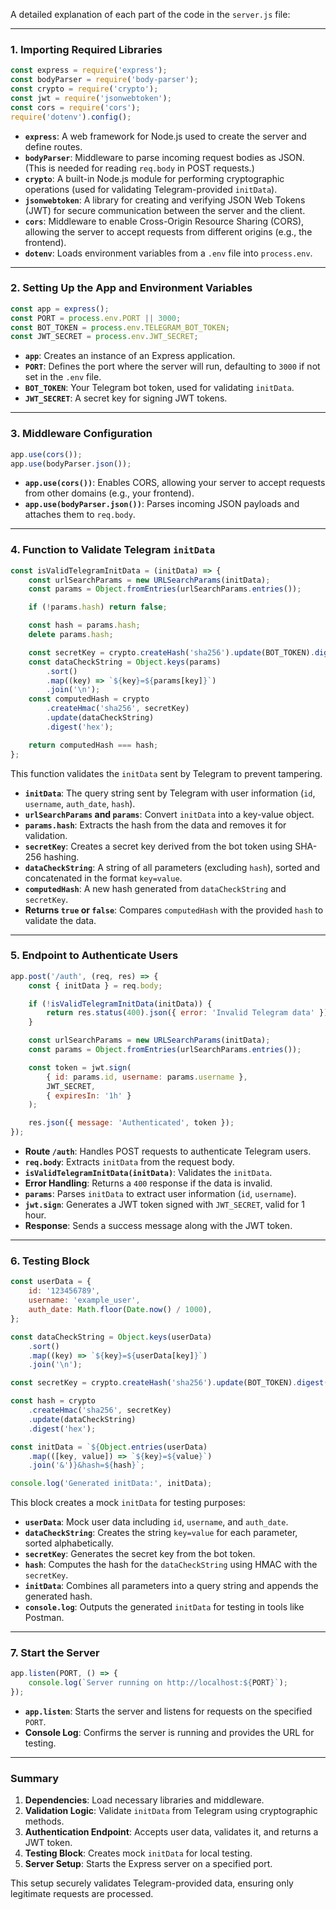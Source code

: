 A detailed explanation of each part of the code in the `server.js` file:

---

### **1. Importing Required Libraries**

```javascript
const express = require('express');
const bodyParser = require('body-parser');
const crypto = require('crypto');
const jwt = require('jsonwebtoken');
const cors = require('cors');
require('dotenv').config();
```

-   **`express`**: A web framework for Node.js used to create the server and define routes.
-   **`bodyParser`**: Middleware to parse incoming request bodies as JSON. (This is needed for reading `req.body` in POST requests.)
-   **`crypto`**: A built-in Node.js module for performing cryptographic operations (used for validating Telegram-provided `initData`).
-   **`jsonwebtoken`**: A library for creating and verifying JSON Web Tokens (JWT) for secure communication between the server and the client.
-   **`cors`**: Middleware to enable Cross-Origin Resource Sharing (CORS), allowing the server to accept requests from different origins (e.g., the frontend).
-   **`dotenv`**: Loads environment variables from a `.env` file into `process.env`.

---

### **2. Setting Up the App and Environment Variables**

```javascript
const app = express();
const PORT = process.env.PORT || 3000;
const BOT_TOKEN = process.env.TELEGRAM_BOT_TOKEN;
const JWT_SECRET = process.env.JWT_SECRET;
```

-   **`app`**: Creates an instance of an Express application.
-   **`PORT`**: Defines the port where the server will run, defaulting to `3000` if not set in the `.env` file.
-   **`BOT_TOKEN`**: Your Telegram bot token, used for validating `initData`.
-   **`JWT_SECRET`**: A secret key for signing JWT tokens.

---

### **3. Middleware Configuration**

```javascript
app.use(cors());
app.use(bodyParser.json());
```

-   **`app.use(cors())`**: Enables CORS, allowing your server to accept requests from other domains (e.g., your frontend).
-   **`app.use(bodyParser.json())`**: Parses incoming JSON payloads and attaches them to `req.body`.

---

### **4. Function to Validate Telegram `initData`**

```javascript
const isValidTelegramInitData = (initData) => {
	const urlSearchParams = new URLSearchParams(initData);
	const params = Object.fromEntries(urlSearchParams.entries());

	if (!params.hash) return false;

	const hash = params.hash;
	delete params.hash;

	const secretKey = crypto.createHash('sha256').update(BOT_TOKEN).digest();
	const dataCheckString = Object.keys(params)
		.sort()
		.map((key) => `${key}=${params[key]}`)
		.join('\n');
	const computedHash = crypto
		.createHmac('sha256', secretKey)
		.update(dataCheckString)
		.digest('hex');

	return computedHash === hash;
};
```

This function validates the `initData` sent by Telegram to prevent tampering.

-   **`initData`**: The query string sent by Telegram with user information (`id`, `username`, `auth_date`, `hash`).
-   **`urlSearchParams` and `params`**: Convert `initData` into a key-value object.
-   **`params.hash`**: Extracts the hash from the data and removes it for validation.
-   **`secretKey`**: Creates a secret key derived from the bot token using SHA-256 hashing.
-   **`dataCheckString`**: A string of all parameters (excluding `hash`), sorted and concatenated in the format `key=value`.
-   **`computedHash`**: A new hash generated from `dataCheckString` and `secretKey`.
-   **Returns `true` or `false`**: Compares `computedHash` with the provided `hash` to validate the data.

---

### **5. Endpoint to Authenticate Users**

```javascript
app.post('/auth', (req, res) => {
	const { initData } = req.body;

	if (!isValidTelegramInitData(initData)) {
		return res.status(400).json({ error: 'Invalid Telegram data' });
	}

	const urlSearchParams = new URLSearchParams(initData);
	const params = Object.fromEntries(urlSearchParams.entries());

	const token = jwt.sign(
		{ id: params.id, username: params.username },
		JWT_SECRET,
		{ expiresIn: '1h' }
	);

	res.json({ message: 'Authenticated', token });
});
```

-   **Route `/auth`**: Handles POST requests to authenticate Telegram users.
-   **`req.body`**: Extracts `initData` from the request body.
-   **`isValidTelegramInitData(initData)`**: Validates the `initData`.
-   **Error Handling**: Returns a `400` response if the data is invalid.
-   **`params`**: Parses `initData` to extract user information (`id`, `username`).
-   **`jwt.sign`**: Generates a JWT token signed with `JWT_SECRET`, valid for 1 hour.
-   **Response**: Sends a success message along with the JWT token.

---

### **6. Testing Block**

```javascript
const userData = {
	id: '123456789',
	username: 'example_user',
	auth_date: Math.floor(Date.now() / 1000),
};

const dataCheckString = Object.keys(userData)
	.sort()
	.map((key) => `${key}=${userData[key]}`)
	.join('\n');

const secretKey = crypto.createHash('sha256').update(BOT_TOKEN).digest();

const hash = crypto
	.createHmac('sha256', secretKey)
	.update(dataCheckString)
	.digest('hex');

const initData = `${Object.entries(userData)
	.map(([key, value]) => `${key}=${value}`)
	.join('&')}&hash=${hash}`;

console.log('Generated initData:', initData);
```

This block creates a mock `initData` for testing purposes:

-   **`userData`**: Mock user data including `id`, `username`, and `auth_date`.
-   **`dataCheckString`**: Creates the string `key=value` for each parameter, sorted alphabetically.
-   **`secretKey`**: Generates the secret key from the bot token.
-   **`hash`**: Computes the hash for the `dataCheckString` using HMAC with the `secretKey`.
-   **`initData`**: Combines all parameters into a query string and appends the generated hash.
-   **`console.log`**: Outputs the generated `initData` for testing in tools like Postman.

---

### **7. Start the Server**

```javascript
app.listen(PORT, () => {
	console.log(`Server running on http://localhost:${PORT}`);
});
```

-   **`app.listen`**: Starts the server and listens for requests on the specified `PORT`.
-   **Console Log**: Confirms the server is running and provides the URL for testing.

---

### **Summary**

1. **Dependencies**: Load necessary libraries and middleware.
2. **Validation Logic**: Validate `initData` from Telegram using cryptographic methods.
3. **Authentication Endpoint**: Accepts user data, validates it, and returns a JWT token.
4. **Testing Block**: Creates mock `initData` for local testing.
5. **Server Setup**: Starts the Express server on a specified port.

This setup securely validates Telegram-provided data, ensuring only legitimate requests are processed.
